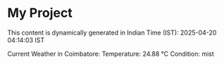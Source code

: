 # My Project

This content is dynamically generated in Indian Time (IST): 2025-04-20 04:14:03 IST


Current Weather in Coimbatore:
Temperature: 24.88 °C
Condition: mist
